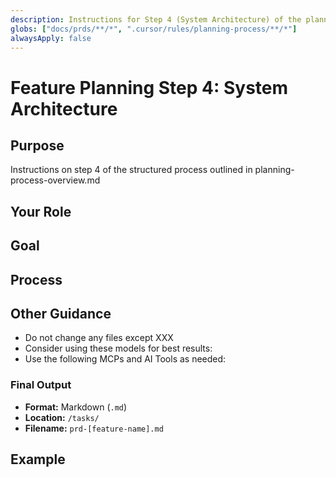 ```yaml
---
description: Instructions for Step 4 (System Architecture) of the planning process.
globs: ["docs/prds/**/*", ".cursor/rules/planning-process/**/*"]
alwaysApply: false
---
```


# Feature Planning Step 4: System Architecture

## Purpose

Instructions on step 4 of the structured process outlined in planning-process-overview.md

## Your Role

## Goal

## Process

## Other Guidance

- Do not change any files except XXX
- Consider using these models for best results:
- Use the following MCPs and AI Tools as needed:

### Final Output

- **Format:** Markdown (`.md`)
- **Location:** `/tasks/`
- **Filename:** `prd-[feature-name].md`

## Example

